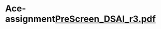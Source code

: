 # Ace-assignment[PreScreen_DSAI_r3.pdf](https://github.com/Zinwaiyan274/Ace-assignment/files/9155466/PreScreen_DSAI_r3.pdf)
